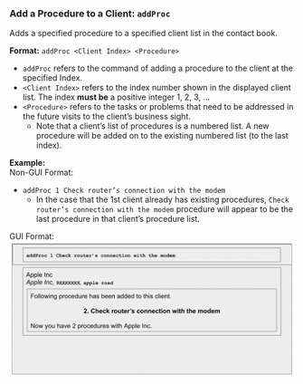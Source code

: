 ### Add a Procedure to a Client: `addProc`

Adds a specified procedure to a specified client list in the contact book.

**Format:** `addProc <Client Index> <Procedure>`
* `addProc` refers to the command of adding a procedure to the client at the specified Index.
* `<Client Index>` refers to the index number shown in the displayed client list. The index **must be** a positive integer 1, 2, 3, …​
* `<Procedure>` refers to the tasks or problems that need to be addressed in the future visits to the client’s business sight.
  * Note that a client’s list of procedures is a numbered list. A new procedure will be added on to the existing numbered list (to the last index).

**Example:** <br/>
Non-GUI Format:
* `addProc 1 Check router’s connection with the modem`
  * In the case that the 1st client already has existing procedures, `Check router’s connection with the modem` procedure will appear to be the last procedure in that client’s procedure list.

GUI Format:
![addProc](images/addProc.png)
